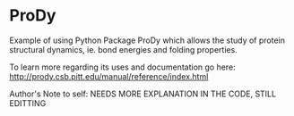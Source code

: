 # ProDy
Example of using Python Package ProDy which allows the study of protein structural dynamics, ie. bond energies and folding properties.

To learn more regarding its uses and documentation go here: http://prody.csb.pitt.edu/manual/reference/index.html


Author's Note to self: NEEDS MORE EXPLANATION IN THE CODE, STILL EDITTING
